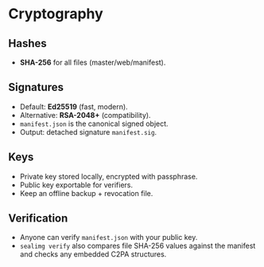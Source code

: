 # Cryptography

## Hashes
- **SHA-256** for all files (master/web/manifest).

## Signatures
- Default: **Ed25519** (fast, modern).
- Alternative: **RSA-2048+** (compatibility).
- `manifest.json` is the canonical signed object.
- Output: detached signature `manifest.sig`.

## Keys
- Private key stored locally, encrypted with passphrase.
- Public key exportable for verifiers.
- Keep an offline backup + revocation file.

## Verification
- Anyone can verify `manifest.json` with your public key.
- `sealimg verify` also compares file SHA-256 values against the manifest and checks any embedded C2PA structures.
